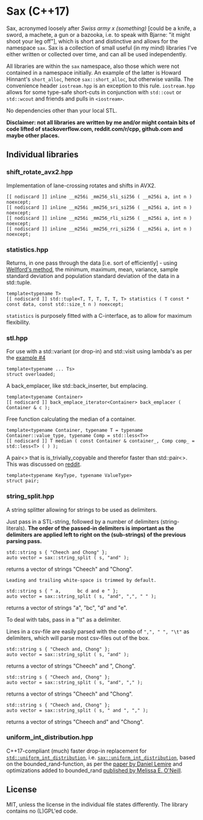 
# Sax (C++17)

Sax, acronymed loosely after *Swiss army x (something)* [could be a knife, a sword, a machete, a gun or a bazooka, i.e. to speak with Bjarne: "it might shoot your leg off"], which is short and distinctive and allows for the namespace `sax`. Sax is a collection of small useful (in my mind) libraries I've either written or collected over time, and can all be used independently. 

All libraries are within the `sax` namespace, also those which were not contained in a namespace initially. An example of the latter is Howard Hinnant's `short_alloc`, hence `sax::short_alloc`, but otherwise vanilla. The convenience header `iostream.hpp` is an exception to this rule. `iostream.hpp` allows for some type-safe short-cuts in conjunction with `std::cout` or `std::wcout` and friends and pulls in `<iostream>`.

No dependencies other than your local STL.

**Disclaimer: not all libraries are written by me and/or might contain bits of code lifted of stackoverflow.com, reddit.com/r/cpp, github.com and maybe other places.**


## Individual libraries

### shift_rotate_avx2.hpp

Implementation of lane-crossing rotates and shifts in AVX2.

    [[ nodiscard ]] inline __m256i _mm256_sli_si256 ( __m256i a, int n ) noexcept;
    [[ nodiscard ]] inline __m256i _mm256_sri_si256 ( __m256i a, int n ) noexcept;
    [[ nodiscard ]] inline __m256i _mm256_rli_si256 ( __m256i a, int n ) noexcept;
    [[ nodiscard ]] inline __m256i _mm256_rri_si256 ( __m256i a, int n ) noexcept;


### statistics.hpp

Returns, in one pass through the data [i.e. sort of efficiently] - using [Wellford's method](https://www.johndcook.com/blog/standard_deviation/), the minimum, maximum, mean, variance, sample standard deviation and population standard deviation of the data in a std::tuple.

    template<typename T>
    [[ nodiscard ]] std::tuple<T, T, T, T, T, T> statistics ( T const * const data, const std::size_t n ) noexcept;

`statistics` is purposely fitted with a C-interface, as to allow for maximum flexibility.


### stl.hpp

For use with a std::variant (or drop-in) and std::visit using lambda's as
per the [example #4](https://en.cppreference.com/w/cpp/utility/variant/visit)

    template<typename ... Ts>
    struct overloaded;


A back_emplacer, like std::back_inserter, but emplacing.

    template<typename Container>
    [[ nodiscard ]] back_emplace_iterator<Container> back_emplacer ( Container & c );


Free function calculating the median of a container.

    template<typename Container, typename T = typename Container::value_type, typename Comp = std::less<T>>
    [[ nodiscard ]] T median ( const Container & container_, Comp comp_ = std::less<T> ( ) );


A pair<> that is is_trivially_copyable and therefor faster than std::pair<>.
This was discussed on [reddit](https://www.reddit.com/r/cpp/comments/ar4ghs/stdpair_disappointing_performance/).

    template<typename KeyType, typename ValueType>
    struct pair;


### string_split.hpp

A string splitter allowing for strings to be used as delimiters.

Just pass in a STL-string, followed by a number of delimiters (string-literals). **The order of the passed-in delimiters is important as the delimiters are applied left to right on the (sub-strings) of the previous parsing pass.**


    std::string s { "Cheech and Chong" };
    auto vector = sax::string_split ( s, "and" );

returns a vector of strings "Cheech" and "Chong".

    Leading and trailing white-space is trimmed by default.

    std::string s { " a,      bc d and e " };
    auto vector = sax::string_split ( s, "and", ",", " " );

returns a vector of strings "a", "bc", "d" and "e".

To deal with tabs, pass in a "\t" as a delimiter.

Lines in a csv-file are easily parsed with the combo of 
`",", " ", "\t"` as delimiters, which will parse most 
csv-files out of the box. 

    std::string s { "Cheech and, Chong" };
    auto vector = sax::string_split ( s, "and" );

returns a vector of strings "Cheech" and ", Chong".

    std::string s { "Cheech and, Chong" };
    auto vector = sax::string_split ( s, "and", "," );

returns a vector of strings "Cheech" and "Chong".
    
    std::string s { "Cheech and, Chong" };
    auto vector = sax::string_split ( s, " and ", "," );
    
returns a vector of strings "Cheech and" and "Chong".


### uniform_int_distribution.hpp

C++17-compliant (much) faster drop-in replacement for [`std::uniform_int_distribution`](https://en.cppreference.com/w/cpp/numeric/random/uniform_int_distribution), i.e. [`sax::uniform_int_distribution`](https://github.com/degski/uniform_int_distribution_fast), based on the bounded_rand-function, as per the [paper by Daniel Lemire](https://arxiv.org/abs/1805.10941) and optimizations added to bounded_rand [published by Melissa E. O'Neill](http://www.pcg-random.org/posts/bounded-rands.html).


## License

MIT, unless the license in the individual file states differently. The library contains no (L)GPL'ed code.
